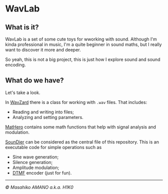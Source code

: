 # WavLab

## What is it?

WavLab is a set of some cute toys for wworking with sound. Although I'm kinda professional in music, I'm a quite beginner in sound maths, but I really want to discover it more and deeper.

So yeah, this is not a big project, this is just how I explore sound and sound encoding.

## What do we have?

Let's take a look.

In [WavZard](WavZard.py) there is a class for working with `.wav` files. That includes:
- Reading and writing into files;
- Analyzing and setting parameters.

[MatHero](MatHero.py) contains some math functions that help with signal analysis and modulation.

[SounDier](SounDier.py) can be considered as the central file of this repository. This is an executable code for simple operations such as
- Sine wave generation;
- Silence generation;
- Amplitude modulation;
- [DTMF](https://en.wikipedia.org/wiki/Dual-tone_multi-frequency_signaling) encoder (just for fun).

---

*&copy; Masahiko AMANO a.k.a. H1K0*
